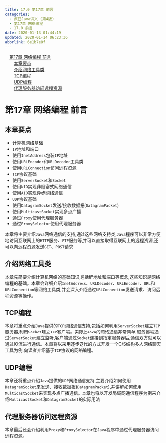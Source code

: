 ```yaml
---
title: 17.0 第17章 前言
categories: 
  - 疯狂Java讲义 (第4版)
  - 第17章 网络编程
  - 17.0 前言
date: 2020-01-13 01:44:19
updated: 2020-01-14 06:23:36
abbrlink: 6e1b7e8f
---
```

<div id='my_toc'><a href="/JavaReadingNotes/6e1b7e8f/#第17章-网络编程-前言" class="header_1">第17章 网络编程 前言</a>&nbsp;<br><a href="/JavaReadingNotes/6e1b7e8f/#本章要点" class="header_2">本章要点</a>&nbsp;<br><a href="/JavaReadingNotes/6e1b7e8f/#介绍网络工具类" class="header_2">介绍网络工具类</a>&nbsp;<br><a href="/JavaReadingNotes/6e1b7e8f/#TCP编程" class="header_2">TCP编程</a>&nbsp;<br><a href="/JavaReadingNotes/6e1b7e8f/#UDP编程" class="header_2">UDP编程</a>&nbsp;<br><a href="/JavaReadingNotes/6e1b7e8f/#代理服务器访问远程资源" class="header_2">代理服务器访问远程资源</a>&nbsp;<br></div>
<style>.header_1{margin-left: 1em;}.header_2{margin-left: 2em;}.header_3{margin-left: 3em;}.header_4{margin-left: 4em;}.header_5{margin-left: 5em;}.header_6{margin-left: 6em;}</style>
<!--more-->
<script>if (navigator.platform.search('arm')==-1){document.getElementById('my_toc').style.display = 'none';}var e,p = document.getElementsByTagName('p');while (p.length>0) {e = p[0];e.parentElement.removeChild(e);}</script>

<!--end-->
# 第17章 网络编程 前言
## 本章要点
- 计算机网络基础
- `IP`地址和端口
- 使用`InetAddress`包装`IP`地址
- 使用`URLEncoder`和`URLDecoder`工具类
- 使用`URLConnection`访问远程资源
- `TCP`协议基础
- 使用`ServerSocket`和`Socket`
- 使用`NIO`实现非阻塞式网络通信
- 使用`AIO`实现异步网络通信
- `UDP`协议基础
- 使用`DatagramSocket`发送/接收数据报(`DatagramPacket`)
- 使用`MulticastSocket`实现多点广播
- 通过`Proxy`使用代理服务器
- 通过`ProxySelector`使用代理服务器

本章将主要介绍`Java`网络通信的支持,通过这些网络支持类,`Java`程序可以非常方便地访问互联网上的`HTTP`服务、`FTP`服务等,并可以直接取得互联网上的远程资源,还可以向远程资源发送`GET`、`POST`请求
## 介绍网络工具类
本章先简要介绍计算机网络的基础知识,包括酽地址和端口等概念,这些知识是网络编程的基础。本章会详细介绍`InetAddress`、`URLDecoder`、`URLEncoder`、`URL`和`URLConnection`等网络工具类,并会深入介绍通过`URLConnection`发送请求、访问远程资源等操作。
## TCP编程
本章将重点介绍`Java`提供的`TCP`网络通信支持,包括如何利用`ServerSocket`建立`TCP`服务器,利用`Socket`建立`TCP`客户端。实际上`Java`的网络通信非常简单,服务器端通过`ServerSocket`建立监听,客户端通过`Socket`连接到指定服务器后,通信双方就可以通过IO流进行通信。本章将以采用逐步迭代的方式开发一个C/S结构多人网络聊天工具为例,向读者介绍基于`TCP`协议的网络编程。
## UDP编程
本章还将重点介绍`Java`提供的`UDP`网络通信支持,主要介绍如何使用`DatagramSocket`来发送、接收数据报(`DatagramPacket`),并讲解如何使用`MulticastSocket`来实现多点广播通信。本章也将以开发局域网通信程序为例来介绍`MulticastSocket`和`DatagramSocket`的实际用法

## 代理服务器访问远程资源
本章最后还会介绍利用`Proxy`和`ProxySelector`在`Java`程序中通过代理服务器访问远程资源。

